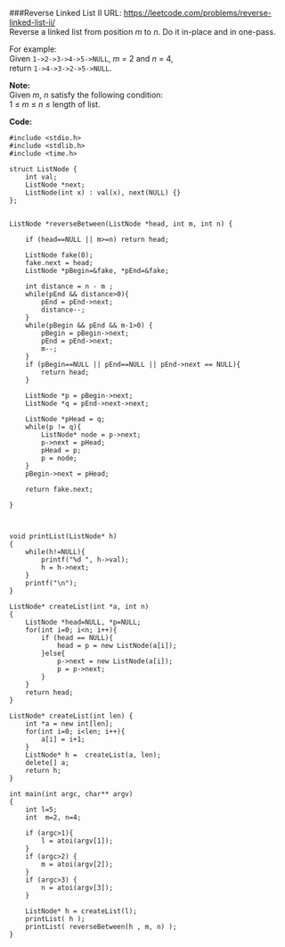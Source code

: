 ###Reverse Linked List II
URL: https://leetcode.com/problems/reverse-linked-list-ii/</br>
Reverse a linked list from position _m_ to _n_. Do it in-place and in one-pass.

For example:</br>
Given `1->2->3->4->5->NULL`, _m_ = 2 and _n_ = 4,</br>
return `1->4->3->2->5->NULL`.

__Note:__</br>
Given _m_, _n_ satisfy the following condition:</br>
1 ≤ _m_ ≤ _n_ ≤ length of list.

__Code:__

	#include <stdio.h>
	#include <stdlib.h>
	#include <time.h>

	struct ListNode {
	    int val;
	    ListNode *next;
	    ListNode(int x) : val(x), next(NULL) {}
	};


	ListNode *reverseBetween(ListNode *head, int m, int n) {

	    if (head==NULL || m>=n) return head;

	    ListNode fake(0);
	    fake.next = head;
	    ListNode *pBegin=&fake, *pEnd=&fake;

	    int distance = n - m ;
	    while(pEnd && distance>0){
	        pEnd = pEnd->next;
	        distance--;
	    } 
	    while(pBegin && pEnd && m-1>0) {
	        pBegin = pBegin->next;
	        pEnd = pEnd->next;
	        m--;
	    }
	    if (pBegin==NULL || pEnd==NULL || pEnd->next == NULL){
	        return head;
	    }
	    
	    ListNode *p = pBegin->next;
	    ListNode *q = pEnd->next->next;
	    
	    ListNode *pHead = q;
	    while(p != q){
	        ListNode* node = p->next;
	        p->next = pHead;
	        pHead = p;
	        p = node;
	    }
	    pBegin->next = pHead;

	    return fake.next;
	    
	}



	void printList(ListNode* h)
	{
	    while(h!=NULL){
	        printf("%d ", h->val);
	        h = h->next;
	    }
	    printf("\n");
	}

	ListNode* createList(int *a, int n)
	{
	    ListNode *head=NULL, *p=NULL;
	    for(int i=0; i<n; i++){
	        if (head == NULL){
	            head = p = new ListNode(a[i]);
	        }else{
	            p->next = new ListNode(a[i]);
	            p = p->next;
	        }
	    }
	    return head;
	}

	ListNode* createList(int len) {
	    int *a = new int[len];
	    for(int i=0; i<len; i++){
	        a[i] = i+1;
	    }
	    ListNode* h =  createList(a, len);
	    delete[] a;
	    return h;
	}

	int main(int argc, char** argv)
	{
	    int l=5;
	    int  m=2, n=4;
	    
	    if (argc>1){
	        l = atoi(argv[1]);
	    }
	    if (argc>2) {
	        m = atoi(argv[2]);
	    }
	    if (argc>3) {
	        n = atoi(argv[3]);
	    }
	    
	    ListNode* h = createList(l);
	    printList( h );
	    printList( reverseBetween(h , m, n) );
	}